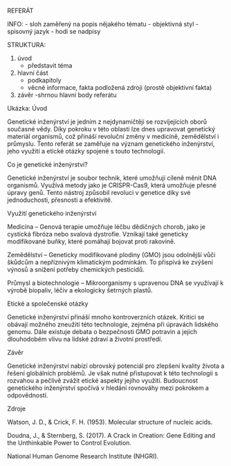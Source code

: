 REFERÁT

INFO:
    - sloh zaměřený na popis nějakého tématu
    - objektivná styl
    - spisovný jazyk
    - hodí se nadpisy

STRUKTURA:
1. úvod
    - představit téma
2. hlavní část
    - podkapitoly
    - věcné informace, fakta podložená zdroji (prostě objektivní fakta)
3. závěr
    -shrnou hlavní body referátu

Ukázka:
Úvod

Genetické inženýrství je jedním z nejdynamičtěji se rozvíjejících oborů současné vědy. Díky pokroku v této oblasti lze dnes upravovat genetický materiál organismů, což přináší revoluční změny v medicíně, zemědělství i průmyslu. Tento referát se zaměřuje na význam genetického inženýrství, jeho využití a etické otázky spojené s touto technologií.

Co je genetické inženýrství?

Genetické inženýrství je soubor technik, které umožňují cíleně měnit DNA organismů. Využívá metody jako je CRISPR-Cas9, která umožňuje přesné úpravy genů. Tento nástroj způsobil revoluci v genetice díky své jednoduchosti, přesnosti a efektivitě.

Využití genetického inženýrství

Medicína – Genová terapie umožňuje léčbu dědičných chorob, jako je cystická fibróza nebo svalová dystrofie. Vznikají také geneticky modifikované buňky, které pomáhají bojovat proti rakovině.

Zemědělství – Geneticky modifikované plodiny (GMO) jsou odolnější vůči škůdcům a nepříznivým klimatickým podmínkám. To přispívá ke zvýšení výnosů a snížení potřeby chemických pesticidů.

Průmysl a biotechnologie – Mikroorganismy s upravenou DNA se využívají k výrobě biopaliv, léčiv a ekologicky šetrných plastů.

Etické a společenské otázky

Genetické inženýrství přináší mnoho kontroverzních otázek. Kritici se obávají možného zneužití této technologie, zejména při úpravách lidského genomu. Dále existuje debata o bezpečnosti GMO potravin a jejich dlouhodobém vlivu na lidské zdraví a životní prostředí.

Závěr

Genetické inženýrství nabízí obrovský potenciál pro zlepšení kvality života a řešení globálních problémů. Je však nutné přistupovat k této technologii s rozvahou a pečlivě zvážit etické aspekty jejího využití. Budoucnost genetického inženýrství spočívá v hledání rovnováhy mezi pokrokem a odpovědností.

Zdroje

Watson, J. D., & Crick, F. H. (1953). Molecular structure of nucleic acids.

Doudna, J., & Sternberg, S. (2017). A Crack in Creation: Gene Editing and the Unthinkable Power to Control Evolution.

National Human Genome Research Institute (NHGRI).
